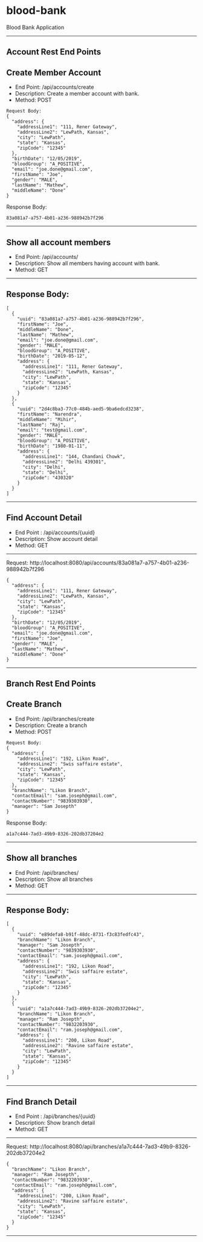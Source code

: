 # blood-bank
Blood Bank Application

---------------------------------------------------------------------------------------
Account Rest End Points
---------------------------------------------------------------------------------------
## Create Member Account

*   End Point: /api/accounts/create 
*   Description: Create a member account with bank.
*   Method: POST
```
Request Body: 
{
  "address": {
    "addressLine1": "111, Rener Gateway",
    "addressLine2": "LewPath, Kansas",
    "city": "LewPath",
    "state": "Kansas",
    "zipCode": "12345"
  },
  "birthDate": "12/05/2019",
  "bloodGroup": "A_POSITIVE",
  "email": "joe.done@gmail.com",
  "firstName": "Joe",
  "gender": "MALE",
  "lastName": "Mathew",
  "middleName": "Done"
}
```
Response Body: 
```
83a081a7-a757-4b01-a236-988942b7f296
```
---------------------------------------------------------------------------------------
## Show all account members
* End Point: /api/accounts/
* Description: Show all members having account with bank.
* Method: GET
---------------------------------------------------------------------------------------
Response Body:   
---------------------------------------------------------------------------------------
```
[
  {
    "uuid": "83a081a7-a757-4b01-a236-988942b7f296",
    "firstName": "Joe",
    "middleName": "Done",
    "lastName": "Mathew",
    "email": "joe.done@gmail.com",
    "gender": "MALE",
    "bloodGroup": "A_POSITIVE",
    "birthDate": "2019-05-12",
    "address": {
      "addressLine1": "111, Rener Gateway",
      "addressLine2": "LewPath, Kansas",
      "city": "LewPath",
      "state": "Kansas",
      "zipCode": "12345"
    }
  },
  {
    "uuid": "2d4c8ba3-77c0-484b-aed5-9ba6edcd3238",
    "firstName": "Narendra",
    "middleName": "Mihir",
    "lastName": "Raj",
    "email": "test@gmail.com",
    "gender": "MALE",
    "bloodGroup": "A_POSITIVE",
    "birthDate": "1980-01-11",
    "address": {
      "addressLine1": "144, Chandani Chowk",
      "addressLine2": "Delhi 439301",
      "city": "Delhi",
      "state": "Delhi",
      "zipCode": "430320"
    }
  }
]
```
----------------------------------------------------------------------------------------
## Find Account Detail
* End Point : /api/accounts/{uuid}
* Description: Show account detail
* Method: GET
----------------------------------------------------------------------------------------
Request: http://localhost:8080/api/accounts/83a081a7-a757-4b01-a236-988942b7f296
```
{
  "address": {
    "addressLine1": "111, Rener Gateway",
    "addressLine2": "LewPath, Kansas",
    "city": "LewPath",
    "state": "Kansas",
    "zipCode": "12345"
  },
  "birthDate": "12/05/2019",
  "bloodGroup": "A_POSITIVE",
  "email": "joe.done@gmail.com",
  "firstName": "Joe",
  "gender": "MALE",
  "lastName": "Mathew",
  "middleName": "Done"
}
```
----------------------------------------------------------------------------------------
Branch Rest End Points
---------------------------------------------------------------------------------------
## Create Branch

*   End Point: /api/branches/create 
*   Description: Create a branch
*   Method: POST
```
Request Body: 
{
  "address": {
    "addressLine1": "192, Likon Road",
    "addressLine2": "Swis saffaire estate",
    "city": "LewPath",
    "state": "Kansas",
    "zipCode": "12345"
  },
  "branchName": "Likon Branch",
  "contactEmail": "sam.joseph@gmail.com",
  "contactNumber": "9839303930",
  "manager": "Sam Josepth"
}
```
Response Body: 
```
a1a7c444-7ad3-49b9-8326-202db37204e2
```
---------------------------------------------------------------------------------------
## Show all branches
* End Point: /api/branches/
* Description: Show all branches
* Method: GET
---------------------------------------------------------------------------------------
Response Body:   
---------------------------------------------------------------------------------------
```
[
  {
    "uuid": "e89defa8-b91f-48dc-8731-f3c83fedfc43",
    "branchName": "Likon Branch",
    "manager": "Sam Josepth",
    "contactNumber": "9839303930",
    "contactEmail": "sam.joseph@gmail.com",
    "address": {
      "addressLine1": "192, Likon Road",
      "addressLine2": "Swis saffaire estate",
      "city": "LewPath",
      "state": "Kansas",
      "zipCode": "12345"
    }
  },
  {
    "uuid": "a1a7c444-7ad3-49b9-8326-202db37204e2",
    "branchName": "Likon Branch",
    "manager": "Ram Josepth",
    "contactNumber": "9832203930",
    "contactEmail": "ram.joseph@gmail.com",
    "address": {
      "addressLine1": "200, Likon Road",
      "addressLine2": "Ravine saffaire estate",
      "city": "LewPath",
      "state": "Kansas",
      "zipCode": "12345"
    }
  }
]
```
----------------------------------------------------------------------------------------
## Find Branch Detail
* End Point : /api/branches/{uuid}
* Description: Show branch detail
* Method: GET
----------------------------------------------------------------------------------------
Request: http://localhost:8080/api/branches/a1a7c444-7ad3-49b9-8326-202db37204e2
```
{
  "branchName": "Likon Branch",
  "manager": "Ram Josepth",
  "contactNumber": "9832203930",
  "contactEmail": "ram.joseph@gmail.com",
  "address": {
    "addressLine1": "200, Likon Road",
    "addressLine2": "Ravine saffaire estate",
    "city": "LewPath",
    "state": "Kansas",
    "zipCode": "12345"
  }
}
```
----------------------------------------------------------------------------------------
